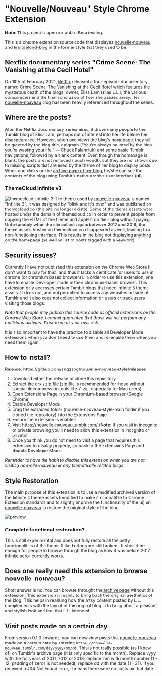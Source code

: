 # "Nouvelle/Nouveau" Style Chrome Extension
**Note**: This project is open for public Beta testing.

This is a chrome extension source code that displayes [nouvelle-nouveau](https://nouvelle-nouveau.tumblr.com/) and [bruitdefond-blog](https://bruitdefond-blog.tumblr.com/) in the former style that they used to be.

## Nexflix documentary series "Crime Scene: The Vanishing at the Cecil Hotel"
On 10th of February 2021, [Netflix](https://www.netflix.com/) released a four-episode documentary named [Crime Scene: The Vanishing at the Cecil Hotel](https://www.netflix.com/title/81183727) which features the mysterous death of the blogs' owner, Elisa Lam (alias L.L.), the various conspiracies and the final conclusion of how she passed away. Her [nouvelle-nouveau](https://nouvelle-nouveau.tumblr.com/) blog has been heavily referenced throughout the series. 

## Where are the posts?
After the Netflix documentary series aired, it drove many people to the Tumblr blog of Elisa Lam, perhaps out of interest into her life before her disappearance. However, when one views the blog's homepage, they will be greeted by the blog title, epigraph (“You’re always haunted by the idea you’re wasting your life.” — Chuck Palahniuk) and some basic Tumblr navigations, followed by a blank content. Even though the homepage is blank, the posts are not removed (touch wood!), but they are not shown due to missing scripts that are used by the theme of her blog to display posts. When one clicks on the [archive page of her blog](https://nouvelle-nouveau.tumblr.com/archive), he/she can see the contents of the blog using Tumblr's native archive user interface (**ui**).

### ThemeCloud Infinite v3
![themecloud-infinite-3](https://user-images.githubusercontent.com/43104884/115521589-e0dc8880-a2bd-11eb-9f57-a8ea46f68ae0.jpg)
The theme used by [nouvelle-nouveau](https://nouvelle-nouveau.tumblr.com/) is named "Infinite 3". It was designed by "blink and it's over" and was published on themecloud.co (this site no longer exists). Some of the theme assets were hosted under the domain of themecloud.co in order to prevent people from copying the HTML of the theme and apply it on their blog without paying. Unfortunately when the site called it quits between 2017 and 2018, the theme assets hosted on themecloud.co disappeared as well, leading to a non-functioning interface. This results in the blog not displaying anything on the homepage (as well as list of posts tagged with a keyword)

## Security issues?
Currently I have not published this extension on the Chrome Web Store (I don't want to pay for this), and thus it lacks a certificate for users to use in chrome (or chromium based browsers). In order to use this extension, one have to enable Developer mode in their chromium-based browser. This extension only accesses certain Tumblr blogs that need Infinite 3 theme assets. It does not, and not permitted to access any websites outside of Tumblr and it also does not collect information on users or track users visiting those blogs.

*Note that people may publish this source code as official extensions on the Chrome Web Store. I cannot guarantee that those will not perform any malicious activies. Trust them at your own risk.*

It is also important to have the practice to disable all Developer Mode extensions when you don't need to use them and re-enable them when you need them again. 

## How to install?
Release: https://github.com/snqzspg/nouvelle-nouveau-style/releases
  1. Download either the release or clone this repository
  2. Extract the crx / zip file (zip file is recommended for those without special decompression tools like 7-zip, especially for Mac users)
  3. Open Extensions Page in your Chromium-based browser (Google Chrome)
  4. Enable Developer Mode
  5. Drag the extracted folder (nouvelle-nouveau-style-main folder if you cloned the repository) into the Extensions Page
  6. Ensure the extension is enabled
  7. Visit https://nouvelle-nouveau.tumblr.com/ (**Note**: If you visit in incognito or private browsing you'll need to allow this extension in incognito or private)
  8. Once you think you do not need to visit a page that requires this extension to display properly, go back to the Extensions Page and disable Developer Mode.

*Reminder to have the habit to disable this extension when you are not visiting [nouvelle-nouveau](https://nouvelle-nouveau.tumblr.com/) or any thematically related blogs.*

## Style Restoration
The main purpose of this extension is to use a modified archived version of the Infinite 3 theme assets (modified to make it compatible to Chrome Extension standards and to slightly improve the functionality of the ui) on [nouvelle-nouveau](https://nouvelle-nouveau.tumblr.com/) to restore the original style of the blog. 

![preview](https://user-images.githubusercontent.com/43104884/115401597-272ddb00-a21d-11eb-84e6-fe87491d8a59.jpg)

### Complete functional restoration?
This is still experimental and does not fully restore all the petty functionalities of the theme (Like buttons are still broken). It should be enough for people to browse through the blog as how it was before 2017. Infinite scroll currently works.

## Does one really need this extension to browse nouvelle-nouveau?
Short answer is no. You can browse throught the [archive page](https://nouvelle-nouveau.tumblr.com/archive) without this extension. This extension is mainly to bring back the original aesthetics of the blog. This helps in realising how the artsy content posted by L.L. complements with the layout of the original blog ui to bring about a pleasant and stylish look and feel that L.L. intended. 

## Visit posts made on a certain day
From version 0.1.0 onwards, you can now view posts that [nouvelle-nouveau](https://nouvelle-nouveau.tumblr.com/) made on a certain date by entering `https://nouvelle-nouveau.tumblr.com/day/yyyy/mm/dd`. This is not really possible (as I know of) on Tumblr's archive page (it is only specific to the month). Replace yyyy with the full years of 2011, 2012 or 2013; replace mm with month number (1 - 12, padding of zeros is not needed); replace dd with the date (1 - 31). If you received a 404 Not Found error, it means there were no posts on that date.
